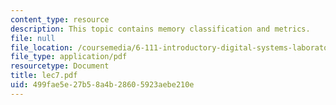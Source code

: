 ```yaml
---
content_type: resource
description: This topic contains memory classification and metrics.
file: null
file_location: /coursemedia/6-111-introductory-digital-systems-laboratory-spring-2006/499fae5e27b58a4b28605923aebe210e_lec7.pdf
file_type: application/pdf
resourcetype: Document
title: lec7.pdf
uid: 499fae5e-27b5-8a4b-2860-5923aebe210e
---
```

